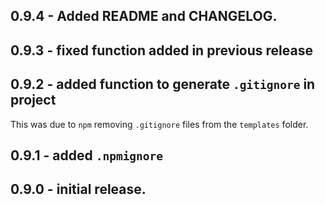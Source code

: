 ## 0.9.4 - Added **README** and **CHANGELOG**.

## 0.9.3 - fixed function added in previous release

## 0.9.2 - added function to generate `.gitignore` in project
This was due to `npm` removing `.gitignore` files from the `templates` folder.

## 0.9.1 - added `.npmignore`

## 0.9.0 - initial release.
